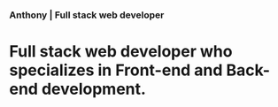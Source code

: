 ### Anthony | Full stack web developer
# Full stack web developer who specializes in Front-end and Back-end development.